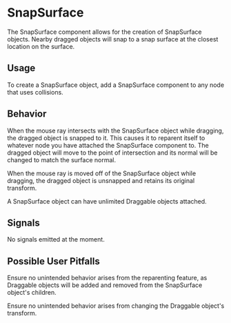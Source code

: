 # SnapSurface

The SnapSurface component allows for the creation of SnapSurface objects. Nearby dragged objects will snap to a snap surface at the closest location on the surface.

## Usage

To create a SnapSurface object, add a SnapSurface component to any node that uses collisions. 

## Behavior

When the mouse ray intersects with the SnapSurface object while dragging, the dragged object is snapped to it. This causes it to reparent itself to whatever node you have attached the SnapSurface component to. The dragged object will move to the point of intersection and its normal will be changed to match the surface normal.

When the mouse ray is moved off of the SnapSurface object while dragging, the dragged object is unsnapped and retains its original transform.

A SnapSurface object can have unlimited Draggable objects attached.

## Signals

No signals emitted at the moment.

## Possible User Pitfalls

Ensure no unintended behavior arises from the reparenting feature, as Draggable objects will be added and removed from the SnapSurface object's children.

Ensure no unintended behavior arises from changing the Draggable object's transform.